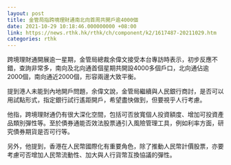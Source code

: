 ```yaml
---
layout: post
title: 金管局指跨境理財通南北向首周共開戶逾4000個
date: 2021-10-29 10:18:46.000000000 +08:00
link: https://news.rthk.hk/rthk/ch/component/k2/1617487-20211029.htm
categories: rthk
---
```


跨境理財通開展逾一星期，金管局總裁余偉文接受本台專訪時表示，初步反應不錯，查詢非常多，南向及北向通首個星期共開設4000多個戶口，北向通佔逾2000個，南向通近2000個，形容兩邊大致平衡。

提到港人未能到內地開戶問題，余偉文說，金管局繼續與人民銀行商討，是否可以用試點形式，指定銀行試行遙距開戶，希望盡快做到，但要視乎人行考慮。

他指，跨境理財通仍有很大深化空間，包括可否放寬個人投資額度、增加可投資產品類別彈性等。至於債券通能否效法股票通引入風險管理工具，例如利率方面，研究債券期貨是否可行等。

另外，他提到，香港在人民幣國際化有重要角色，除了推動人民幣計價股票，亦要考慮可否增加人民幣流動性、加大與人行貨幣互換協議的彈性。
